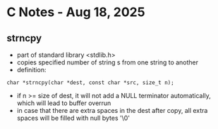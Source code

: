 C Notes - Aug 18, 2025
===

## strncpy 
- part of standard library <stdlib.h>
- copies specified number of string s from one string to another
- definition:

```
char *strncpy(char *dest, const char *src, size_t n);
```
- if n >= size of dest, it will not add a NULL terminator automatically, which will lead to buffer overrun
- in case that there are extra spaces in the dest after copy, all extra spaces will be filled with null bytes '\0'

